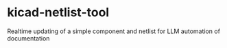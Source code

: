 # kicad-netlist-tool
Realtime updating of a simple component and netlist for LLM automation of documentation
